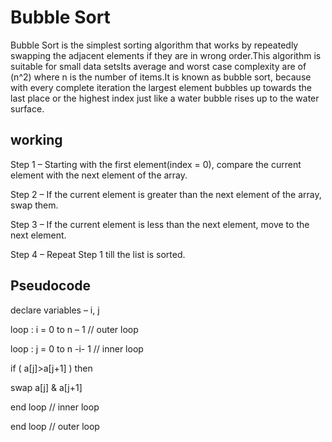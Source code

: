  # Bubble Sort
 
Bubble Sort is the simplest sorting algorithm that works by repeatedly swapping the adjacent elements if they are in wrong order.This algorithm is suitable for small data setsIts average and worst case complexity are of (n^2) where n is the number of items.It is known as bubble sort, because with every complete iteration the largest element bubbles up towards the last place or the highest index just like a water bubble rises up to the water surface.

## working

Step 1 – Starting with the first element(index = 0), compare the current element with the next element of the array.

Step 2 – If the current element is greater than the next element of the array, swap them.

Step 3 – If the current element is less than the next element, move to the next element.

Step 4 – Repeat Step 1 till the list is sorted.

## Pseudocode

declare variables – i, j

loop : i = 0 to n – 1    // outer loop

loop : j = 0 to n -i- 1 // inner loop

if ( a[j]>a[j+1] ) then

swap a[j] & a[j+1]

end loop // inner loop

end loop // outer loop

